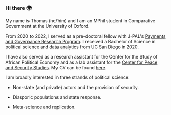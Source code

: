 ### Hi there 🌍

My name is Thomas (he/him) and I am an MPhil student in Comparative Government at the University of Oxford.

From 2020 to 2022, I served as a pre-doctoral fellow with J-PAL's [Payments and Governance Research Program](https://sites.google.com/ucsd.edu/pgrp/home?authuser=0). I received a Bachelor of Science in political science and data analytics from UC San Diego in 2020. 

I have also served as a research assistant for the Center for the Study of African Political Economy and as a lab assistant for the [Center for Peace and Security Studies](https://cpass.ucsd.edu/). My CV can be found [here](https://tjbrailey.netlify.app/tb.pdf).

I am broadly interested in three strands of political science: 

- Non-state (and private) actors and the provision of security. 

- Diasporic populations and state response. 

- Meta-science and replication.
